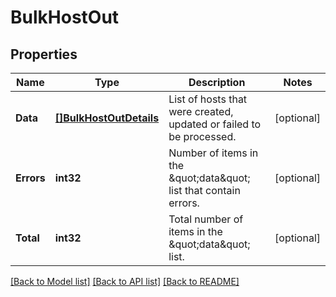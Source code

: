 # BulkHostOut

## Properties

Name | Type | Description | Notes
------------ | ------------- | ------------- | -------------
**Data** | [**[]BulkHostOutDetails**](BulkHostOutDetails.md) | List of hosts that were created, updated or failed to be processed. | [optional] 
**Errors** | **int32** | Number of items in the \&quot;data\&quot; list that contain errors. | [optional] 
**Total** | **int32** | Total number of items in the \&quot;data\&quot; list. | [optional] 

[[Back to Model list]](../README.md#documentation-for-models) [[Back to API list]](../README.md#documentation-for-api-endpoints) [[Back to README]](../README.md)


